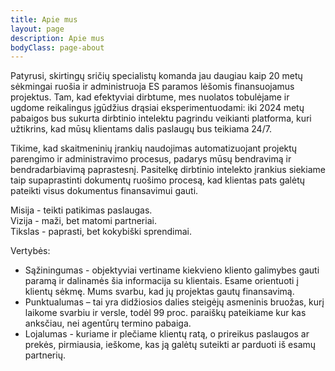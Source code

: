 ```yaml
---
title: Apie mus
layout: page
description: Apie mus
bodyClass: page-about
---
```


Patyrusi, skirtingų sričių specialistų komanda jau daugiau kaip 20 metų sėkmingai ruošia ir administruoja ES paramos lėšomis finansuojamus projektus.
Tam, kad efektyviai dirbtume, mes nuolatos tobulėjame ir ugdome reikalingus įgūdžius drąsiai eksperimentuodami:
iki 2024 metų pabaigos bus sukurta dirbtinio intelektu pagrindu veikianti platforma, kuri užtikrins, kad mūsų klientams dalis paslaugų bus teikiama 24/7. 

Tikime, kad skaitmeninių įrankių naudojimas automatizuojant projektų parengimo ir administravimo procesus, padarys mūsų bendravimą ir bendradarbiavimą paprastesnį. Pasitelkę dirbtinio intelekto įrankius siekiame taip supaprastinti dokumentų ruošimo procesą, kad klientas pats galėtų pateikti visus dokumentus finansavimui gauti. 


Misija - teikti patikimas paslaugas.\
Vizija - maži, bet matomi partneriai.\
Tikslas - paprasti, bet kokybiški sprendimai.

Vertybės:
- Sąžiningumas - objektyviai vertiname kiekvieno kliento galimybes gauti paramą ir dalinamės šia informacija su klientais. Esame orientuoti į klientų sėkmę. Mums svarbu, kad jų projektas gautų finansavimą.  
- Punktualumas – tai yra didžiosios dalies steigėjų asmeninis bruožas, kurį laikome svarbiu ir versle, todėl 99 proc. paraiškų pateikiame kur kas anksčiau, nei agentūrų termino pabaiga.  
- Lojalumas - kuriame ir plečiame klientų ratą, o prireikus paslaugos ar prekės, pirmiausia, ieškome, kas ją galėtų suteikti ar parduoti iš esamų partnerių. 
